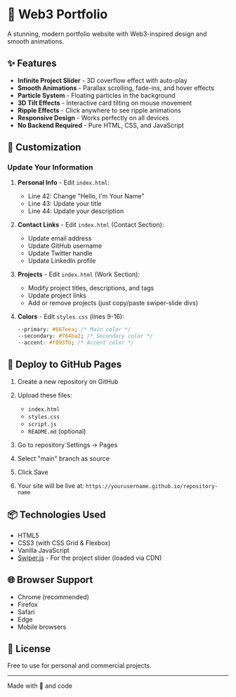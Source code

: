 # 🚀 Web3 Portfolio

A stunning, modern portfolio website with Web3-inspired design and smooth animations.

## ✨ Features

- **Infinite Project Slider** - 3D coverflow effect with auto-play
- **Smooth Animations** - Parallax scrolling, fade-ins, and hover effects
- **Particle System** - Floating particles in the background
- **3D Tilt Effects** - Interactive card tilting on mouse movement
- **Ripple Effects** - Click anywhere to see ripple animations
- **Responsive Design** - Works perfectly on all devices
- **No Backend Required** - Pure HTML, CSS, and JavaScript

## 🎨 Customization

### Update Your Information

1. **Personal Info** - Edit `index.html`:

   - Line 42: Change "Hello, I'm Your Name"
   - Line 43: Update your title
   - Line 44: Update your description

2. **Contact Links** - Edit `index.html` (Contact Section):

   - Update email address
   - Update GitHub username
   - Update Twitter handle
   - Update LinkedIn profile

3. **Projects** - Edit `index.html` (Work Section):

   - Modify project titles, descriptions, and tags
   - Update project links
   - Add or remove projects (just copy/paste swiper-slide divs)

4. **Colors** - Edit `styles.css` (lines 9-16):
   ```css
   --primary: #667eea; /* Main color */
   --secondary: #764ba2; /* Secondary color */
   --accent: #f093fb; /* Accent color */
   ```

## 🚀 Deploy to GitHub Pages

1. Create a new repository on GitHub
2. Upload these files:

   - `index.html`
   - `styles.css`
   - `script.js`
   - `README.md` (optional)

3. Go to repository Settings → Pages
4. Select "main" branch as source
5. Click Save
6. Your site will be live at: `https://yourusername.github.io/repository-name`

## 📦 Technologies Used

- HTML5
- CSS3 (with CSS Grid & Flexbox)
- Vanilla JavaScript
- [Swiper.js](https://swiperjs.com/) - For the project slider (loaded via CDN)

## 🌐 Browser Support

- Chrome (recommended)
- Firefox
- Safari
- Edge
- Mobile browsers

## 📝 License

Free to use for personal and commercial projects.

---

Made with 💜 and code
